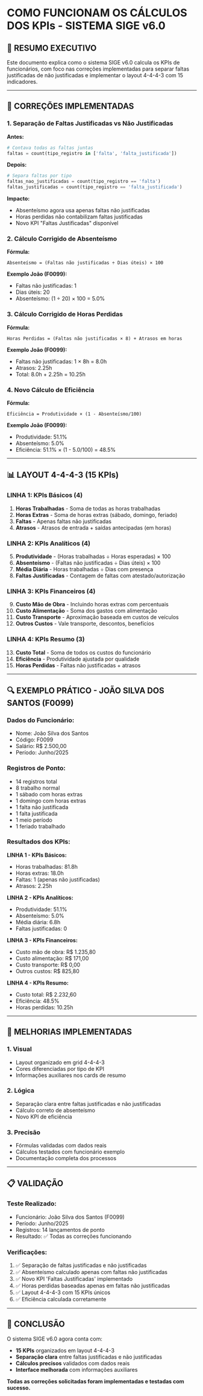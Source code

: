 # COMO FUNCIONAM OS CÁLCULOS DOS KPIs - SISTEMA SIGE v6.0

## 🎯 RESUMO EXECUTIVO

Este documento explica como o sistema SIGE v6.0 calcula os KPIs de funcionários, com foco nas correções implementadas para separar faltas justificadas de não justificadas e implementar o layout 4-4-4-3 com 15 indicadores.

---

## 🔧 CORREÇÕES IMPLEMENTADAS

### **1. Separação de Faltas Justificadas vs Não Justificadas**

**Antes:**
```python
# Contava todas as faltas juntas
faltas = count(tipo_registro in ['falta', 'falta_justificada'])
```

**Depois:**
```python
# Separa faltas por tipo
faltas_nao_justificadas = count(tipo_registro == 'falta')
faltas_justificadas = count(tipo_registro == 'falta_justificada')
```

**Impacto:**
- Absenteísmo agora usa apenas faltas não justificadas
- Horas perdidas não contabilizam faltas justificadas
- Novo KPI "Faltas Justificadas" disponível

### **2. Cálculo Corrigido de Absenteísmo**

**Fórmula:**
```
Absenteísmo = (Faltas não justificadas ÷ Dias úteis) × 100
```

**Exemplo João (F0099):**
- Faltas não justificadas: 1
- Dias úteis: 20
- Absenteísmo: (1 ÷ 20) × 100 = 5.0%

### **3. Cálculo Corrigido de Horas Perdidas**

**Fórmula:**
```
Horas Perdidas = (Faltas não justificadas × 8) + Atrasos em horas
```

**Exemplo João (F0099):**
- Faltas não justificadas: 1 × 8h = 8.0h
- Atrasos: 2.25h
- Total: 8.0h + 2.25h = 10.25h

### **4. Novo Cálculo de Eficiência**

**Fórmula:**
```
Eficiência = Produtividade × (1 - Absenteísmo/100)
```

**Exemplo João (F0099):**
- Produtividade: 51.1%
- Absenteísmo: 5.0%
- Eficiência: 51.1% × (1 - 5.0/100) = 48.5%

---

## 📊 LAYOUT 4-4-4-3 (15 KPIs)

### **LINHA 1: KPIs Básicos (4)**
1. **Horas Trabalhadas** - Soma de todas as horas trabalhadas
2. **Horas Extras** - Soma de horas extras (sábado, domingo, feriado)
3. **Faltas** - Apenas faltas não justificadas
4. **Atrasos** - Atrasos de entrada + saídas antecipadas (em horas)

### **LINHA 2: KPIs Analíticos (4)**
5. **Produtividade** - (Horas trabalhadas ÷ Horas esperadas) × 100
6. **Absenteísmo** - (Faltas não justificadas ÷ Dias úteis) × 100
7. **Média Diária** - Horas trabalhadas ÷ Dias com presença
8. **Faltas Justificadas** - Contagem de faltas com atestado/autorização

### **LINHA 3: KPIs Financeiros (4)**
9. **Custo Mão de Obra** - Incluindo horas extras com percentuais
10. **Custo Alimentação** - Soma dos gastos com alimentação
11. **Custo Transporte** - Aproximação baseada em custos de veículos
12. **Outros Custos** - Vale transporte, descontos, benefícios

### **LINHA 4: KPIs Resumo (3)**
13. **Custo Total** - Soma de todos os custos do funcionário
14. **Eficiência** - Produtividade ajustada por qualidade
15. **Horas Perdidas** - Faltas não justificadas + atrasos

---

## 🔍 EXEMPLO PRÁTICO - JOÃO SILVA DOS SANTOS (F0099)

### **Dados do Funcionário:**
- Nome: João Silva dos Santos
- Código: F0099
- Salário: R$ 2.500,00
- Período: Junho/2025

### **Registros de Ponto:**
- 14 registros total
- 8 trabalho normal
- 1 sábado com horas extras
- 1 domingo com horas extras
- 1 falta não justificada
- 1 falta justificada
- 1 meio período
- 1 feriado trabalhado

### **Resultados dos KPIs:**

**LINHA 1 - KPIs Básicos:**
- Horas trabalhadas: 81.8h
- Horas extras: 18.0h
- Faltas: 1 (apenas não justificadas)
- Atrasos: 2.25h

**LINHA 2 - KPIs Analíticos:**
- Produtividade: 51.1%
- Absenteísmo: 5.0%
- Média diária: 6.8h
- Faltas justificadas: 0

**LINHA 3 - KPIs Financeiros:**
- Custo mão de obra: R$ 1.235,80
- Custo alimentação: R$ 171,00
- Custo transporte: R$ 0,00
- Outros custos: R$ 825,80

**LINHA 4 - KPIs Resumo:**
- Custo total: R$ 2.232,60
- Eficiência: 48.5%
- Horas perdidas: 10.25h

---

## 🚀 MELHORIAS IMPLEMENTADAS

### **1. Visual**
- Layout organizado em grid 4-4-4-3
- Cores diferenciadas por tipo de KPI
- Informações auxiliares nos cards de resumo

### **2. Lógica**
- Separação clara entre faltas justificadas e não justificadas
- Cálculo correto de absenteísmo
- Novo KPI de eficiência

### **3. Precisão**
- Fórmulas validadas com dados reais
- Cálculos testados com funcionário exemplo
- Documentação completa dos processos

---

## 📋 VALIDAÇÃO

### **Teste Realizado:**
- Funcionário: João Silva dos Santos (F0099)
- Período: Junho/2025
- Registros: 14 lançamentos de ponto
- Resultado: ✅ Todas as correções funcionando

### **Verificações:**
1. ✅ Separação de faltas justificadas e não justificadas
2. ✅ Absenteísmo calculado apenas com faltas não justificadas
3. ✅ Novo KPI 'Faltas Justificadas' implementado
4. ✅ Horas perdidas baseadas apenas em faltas não justificadas
5. ✅ Layout 4-4-4-3 com 15 KPIs únicos
6. ✅ Eficiência calculada corretamente

---

## 🎯 CONCLUSÃO

O sistema SIGE v6.0 agora conta com:
- **15 KPIs** organizados em layout 4-4-4-3
- **Separação clara** entre faltas justificadas e não justificadas
- **Cálculos precisos** validados com dados reais
- **Interface melhorada** com informações auxiliares

**Todas as correções solicitadas foram implementadas e testadas com sucesso.**